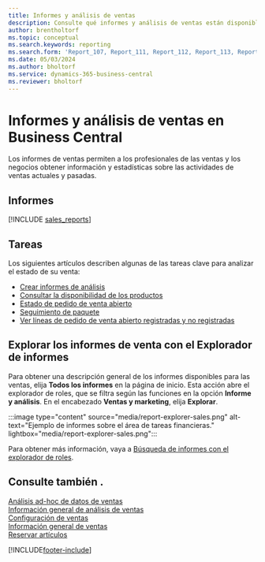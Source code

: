```yaml
---
title: Informes y análisis de ventas
description: Consulte qué informes y análisis de ventas están disponibles en la versión estándar de Business Central para que pueda realizar un seguimiento de su negocio.
author: brentholtorf
ms.topic: conceptual
ms.search.keywords: reporting
ms.search.form: 'Report_107, Report_111, Report_112, Report_113, Report_119, Report_121, Report_129, Report_209, Report_708, Report_713, Report_718, Report_813, Report_7313'
ms.date: 05/03/2024
ms.author: bholtorf
ms.service: dynamics-365-business-central
ms.reviewer: bholtorf
---
```

# Informes y análisis de ventas en Business Central

Los informes de ventas permiten a los profesionales de las ventas y los negocios obtener información y estadísticas sobre las actividades de ventas actuales y pasadas.  

## Informes

[!INCLUDE [sales_reports](includes/sales-reports-include.md)]

## Tareas

Los siguientes artículos describen algunas de las tareas clave para analizar el estado de su venta:

* [Crear informes de análisis](bi-how-create-analysis-views-reports.md)  
* [Consultar la disponibilidad de los productos](inventory-how-availability-overview.md)
* [Estado de pedido de venta abierto](sales-how-to-create-blanket-sales-orders.md#to-view-the-status-of-a-blanket-sales-order)
* [Seguimiento de paquete](sales-how-track-packages.md)
* [Ver líneas de pedido de venta abierto registradas y no registradas](sales-how-to-create-blanket-sales-orders.md#to-view-unposted-and-posted-blanket-sales-order-lines)

## Explorar los informes de venta con el Explorador de informes

Para obtener una descripción general de los informes disponibles para las ventas, elija **Todos los informes** en la página de inicio. Esta acción abre el explorador de roles, que se filtra según las funciones en la opción **Informe y análisis**. En el encabezado **Ventas y marketing**, elija **Explorar**.

:::image type="content" source="media/report-explorer-sales.png" alt-text="Ejemplo de informes sobre el área de tareas financieras." lightbox="media/report-explorer-sales.png":::

Para obtener más información, vaya a [Búsqueda de informes con el explorador de roles](ui-role-explorer.md).

## Consulte también .

[Análisis ad-hoc de datos de ventas](ad-hoc-analysis-sales.md)    
[Información general de análisis de ventas](sales-analytics-overview.md)   
[Configuración de ventas](sales-setup-sales.md)  
[Información general de ventas](sales-manage-sales.md)  
[Reservar artículos](inventory-how-to-reserve-items.md)

[!INCLUDE[footer-include](includes/footer-banner.md)]
